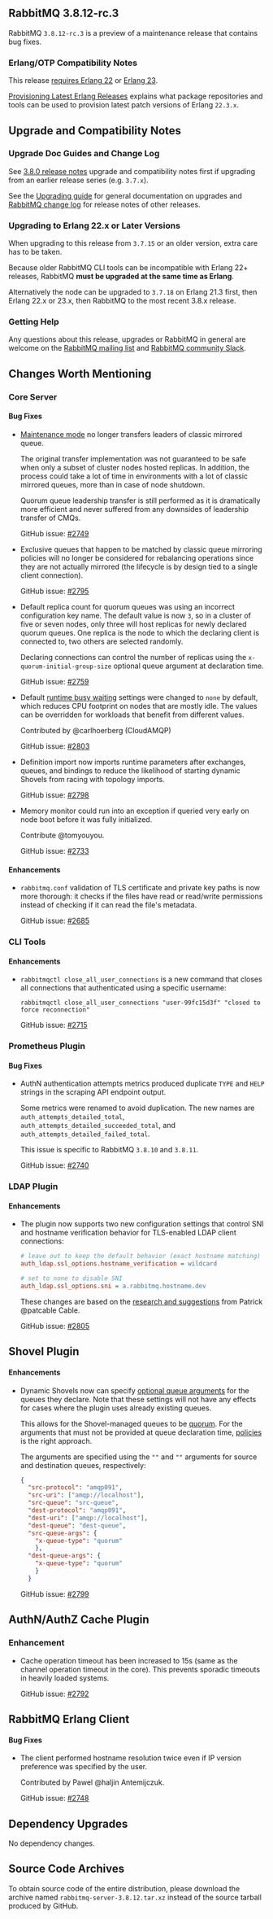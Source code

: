 ## RabbitMQ 3.8.12-rc.3

RabbitMQ `3.8.12-rc.3` is a preview of a maintenance release that contains bug fixes.

### Erlang/OTP Compatibility Notes

This release [requires Erlang 22](https://www.rabbitmq.com/which-erlang.html) or
[Erlang 23](http://blog.erlang.org/OTP-23-Highlights/).

[Provisioning Latest Erlang Releases](https://www.rabbitmq.com/which-erlang.html#erlang-repositories) explains
what package repositories and tools can be used to provision latest patch versions of Erlang `22.3.x`.


## Upgrade and Compatibility Notes

### Upgrade Doc Guides and Change Log

See [3.8.0 release notes](https://github.com/rabbitmq/rabbitmq-server/releases/tag/v3.8.0) upgrade and
compatibility notes first if upgrading from an earlier release series (e.g. `3.7.x`).

See the [Upgrading guide](https://www.rabbitmq.com/upgrade.html) for general documentation on upgrades and
[RabbitMQ change log](https://www.rabbitmq.com/changelog.html) for release notes of other releases.

### Upgrading to Erlang 22.x or Later Versions

When upgrading to this release from `3.7.15` or an older version, extra care has to be taken.

Because older RabbitMQ CLI tools can be incompatible with Erlang 22+ releases,
RabbitMQ **must be upgraded at the same time as Erlang**.

Alternatively the node can be upgraded to `3.7.18` on Erlang 21.3 first,
then Erlang 22.x or 23.x, then RabbitMQ to the most recent 3.8.x release.

### Getting Help

Any questions about this release, upgrades or RabbitMQ in general are welcome on the [RabbitMQ mailing list](https://groups.google.com/forum/#!forum/rabbitmq-users)
and [RabbitMQ community Slack](https://rabbitmq-slack.herokuapp.com/).


## Changes Worth Mentioning

### Core Server

#### Bug Fixes

 * [Maintenance mode](https://www.rabbitmq.com/upgrade.html#maintenance-mode) no longer transfers leaders of classic mirrored queue.

   The original transfer implementation was not guaranteed to be safe when only a
   subset of cluster nodes hosted replicas. In addition, the process could take
   a lot of time in environments with a lot of classic mirrored queues, more
   than in case of node shutdown.

   Quorum queue leadership transfer is still performed as it is dramatically more
   efficient and never suffered from any downsides of leadership transfer of CMQs.

   GitHub issue: [#2749](https://github.com/rabbitmq/rabbitmq-server/issues/2749)

 * Exclusive queues that happen to be matched by classic queue mirroring policies
   will no longer be considered for rebalancing operations since they are not
   actually mirrored (the lifecycle is by design tied to a single client connection).

   GitHub issue: [#2795](https://github.com/rabbitmq/rabbitmq-server/issues/2795)

 * Default replica count for quorum queues was using an incorrect configuration key name.
   The default value is now `3`, so in a cluster of five or seven nodes, only three
   will host replicas for newly declared quorum queues. One replica is the node to which
   the declaring client is connected to, two others are selected randomly.

   Declaring connections can control the number of replicas using the `x-quorum-initial-group-size`
   optional queue argument at declaration time.

   GitHub issue: [#2759](https://github.com/rabbitmq/rabbitmq-server/pull/2759)

 * Default [runtime busy waiting](https://www.rabbitmq.com/runtime.html#cpu-reduce-idle-usage) settings were
   changed to `none` by default, which reduces CPU footprint on nodes that are mostly idle. The values
   can be overridden for workloads that benefit from different values.

   Contributed by @carlhoerberg (CloudAMQP)

   GitHub issue: [#2803](https://github.com/rabbitmq/rabbitmq-server/pull/2803)

 * Definition import now imports runtime parameters after exchanges, queues, and bindings
   to reduce the likelihood of starting dynamic Shovels from racing with topology
   imports.

   GitHub issue: [#2798](https://github.com/rabbitmq/rabbitmq-server/issues/2798)

 * Memory monitor could run into an exception if queried very early on node boot
   before it was fully initialized.

   Contribute @tomyouyou.

   GitHub issue: [#2733](https://github.com/rabbitmq/rabbitmq-server/pull/2733)

#### Enhancements

 * `rabbitmq.conf` validation of TLS certificate and private key paths is now more thorough:
   it checks if the files have read or read/write permissions instead of checking if it can read
   the file's metadata.

   GitHub issue: [#2685](https://github.com/rabbitmq/rabbitmq-server/issues/2685)

### CLI Tools

#### Enhancements

 * `rabbitmqctl close_all_user_connections` is a new command that closes all connections that
   authenticated using a specific username:

   ```
   rabbitmqctl close_all_user_connections "user-99fc15d3f" "closed to force reconnection"
   ```

   GitHub issue: [#2715](https://github.com/rabbitmq/rabbitmq-server/issues/2715)


### Prometheus Plugin

#### Bug Fixes

 * AuthN authentication attempts metrics produced duplicate `TYPE` and `HELP` strings in
   the scraping API endpoint output.

   Some metrics were renamed to avoid duplication. The new names are `auth_attempts_detailed_total`,
   `auth_attempts_detailed_succeeded_total`, and `auth_attempts_detailed_failed_total`.

   This issue is specific to RabbitMQ `3.8.10` and `3.8.11`.

   GitHub issue: [#2740](https://github.com/rabbitmq/rabbitmq-server/issues/2740)


### LDAP Plugin

#### Enhancements

 * The plugin now supports two new configuration settings that control SNI and hostname verification
   behavior for TLS-enabled LDAP client connections:

   ``` ini
   # leave out to keep the default behavior (exact hostname matching)
   auth_ldap.ssl_options.hostname_verification = wildcard

   # set to none to disable SNI
   auth_ldap.ssl_options.sni = a.rabbitmq.hostname.dev
   ```

   These changes are based on the [research and suggestions](https://pcable.net/posts/2021-02-10-rmq-ldap/) from Patrick @patcable Cable.

   GitHub issue: [#2805](https://github.com/rabbitmq/rabbitmq-server/issues/2805)


## Shovel Plugin

#### Enhancements

 * Dynamic Shovels now can specify [optional queue arguments](https://www.rabbitmq.com/queues.html#optional-arguments) for
   the queues they declare. Note that these settings will not have any effects for cases where the plugin
   uses already existing queues.

   This allows for the Shovel-managed queues to be [quorum](https://www.rabbitmq.com/quorum-queues.html). For the arguments
   that must not be provided at queue declaration time, [policies](https://www.rabbitmq.com/parameters.html#policies)
   is the right approach.

   The arguments are specified using the `""` and `""` arguments for source and destination queues, respectively:

   ``` json
   {
     "src-protocol": "amqp091",
     "src-uri": ["amqp://localhost"],
     "src-queue": "src-queue",
     "dest-protocol": "amqp091",
     "dest-uri": ["amqp://localhost"],
     "dest-queue": "dest-queue",
     "src-queue-args": {
       "x-queue-type": "quorum"
       },
     "dest-queue-args": {
       "x-queue-type": "quorum"
       }
     }
   ```

   GitHub issue: [#2799](https://github.com/rabbitmq/rabbitmq-server/issues/2799)


## AuthN/AuthZ Cache Plugin

### Enhancement

 * Cache operation timeout has been increased to 15s (same as the channel operation timeout in the core).
   This prevents sporadic timeouts in heavily loaded systems.

   GitHub issue: [#2792](https://github.com/rabbitmq/rabbitmq-server/pull/2792)


## RabbitMQ Erlang Client

#### Bug Fixes

 * The client performed hostname resolution twice even if IP version preference was specified by the user.

   Contributed by Pawel @haljin Antemijczuk.

   GitHub issue: [#2748](https://github.com/rabbitmq/rabbitmq-server/issues/2748)

## Dependency Upgrades

No dependency changes.


## Source Code Archives

To obtain source code of the entire distribution, please download the archive named `rabbitmq-server-3.8.12.tar.xz`
instead of the source tarball produced by GitHub.
